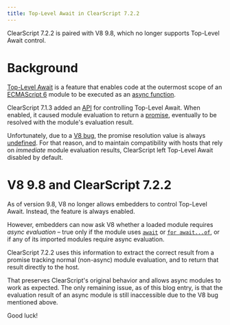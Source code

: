 ```yaml
---
title: Top-Level Await in ClearScript 7.2.2
---
```

ClearScript 7.2.2 is paired with V8 9.8, which no longer supports Top-Level Await control.

# Background

[Top-Level Await](https://github.com/tc39/proposal-top-level-await) is a feature that enables code at the outermost scope of an [ECMAScript 6](https://262.ecma-international.org/6.0/#sec-modules) module to be executed as an [async function](https://developer.mozilla.org/en-US/docs/Web/JavaScript/Reference/Statements/async_function).

ClearScript 7.1.3 added an [API](https://microsoft.github.io/ClearScript/Reference/html/P_Microsoft_ClearScript_V8_V8Settings_EnableTopLevelAwait.htm) for controlling Top-Level Await. When enabled, it caused module evaluation to return a [promise](https://developer.mozilla.org/en-US/docs/Web/JavaScript/Reference/Global_Objects/Promise), eventually to be resolved with the module's evaluation result.

Unfortunately, due to a [V8 bug](https://bugs.chromium.org/p/v8/issues/detail?id=11715), the promise resolution value is always [undefined](https://developer.mozilla.org/en-US/docs/Glossary/undefined). For that reason, and to maintain compatibility with hosts that rely on _immediate_ module evaluation results, ClearScript left Top-Level Await disabled by default.

# V8 9.8 and ClearScript 7.2.2

As of version 9.8, V8 no longer allows embedders to control Top-Level Await. Instead, the feature is always enabled.

However, embedders can now ask V8 whether a loaded module requires _async evaluation_ – true only if the module uses [`await`](https://developer.mozilla.org/en-US/docs/Web/JavaScript/Reference/Operators/await) or [`for await...of`](https://developer.mozilla.org/en-US/docs/Web/JavaScript/Reference/Statements/for-await...of), or if any of its imported modules require async evaluation.

ClearScript 7.2.2 uses this information to extract the correct result from a promise tracking normal (non-async) module evaluation, and to return that result directly to the host.

That preserves ClearScript's original behavior and allows async modules to work as expected. The only remaining issue, as of this blog entry, is that the evaluation result of an async module is still inaccessible due to the V8 bug mentioned above.

Good luck!